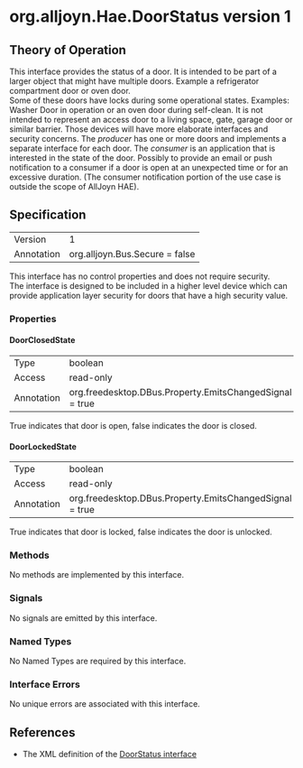 # org.alljoyn.Hae.DoorStatus version 1

## Theory of Operation


This interface provides the status of a door.  It is intended to be part of a 
larger object that might have multiple doors.  Example a refrigerator 
compartment door or oven door.  
Some of these doors have locks during some
operational states.  Examples:  Washer Door in operation or an oven door
during self-clean.
It is not intended to represent an access door to a living space, gate, garage
door or similar barrier.  Those devices will have more elaborate interfaces and
security concerns.
The _producer_ has one or more doors and implements a separate interface for 
each door.  The _consumer_ is an application that is interested in the state of 
the door.  Possibly to provide an email or push notification to a consumer if a 
door is open at an unexpected time or for an excessive duration.  (The consumer 
notification portion of the use case is outside the scope of AllJoyn HAE).

## Specification

|                       |                                                                       |
|-----------------------|-----------------------------------------------------------------------|
| Version               | 1                                                                     |
| Annotation            | org.alljoyn.Bus.Secure = false                                        |

This interface has no control properties and does not require security.  
The interface is designed to be included in a higher level device which can
provide application layer security for doors that have a high security value.



### Properties

#### DoorClosedState

|                       |                                                                       |
|-----------------------|-----------------------------------------------------------------------|
| Type                  | boolean                                                               |
| Access                | read-only                                                             |
| Annotation            | org.freedesktop.DBus.Property.EmitsChangedSignal = true               |

True indicates that door is open, false indicates the door is closed.  

#### DoorLockedState

|                       |                                                                       |
|-----------------------|-----------------------------------------------------------------------|
| Type                  | boolean                                                               |
| Access                | read-only                                                             |
| Annotation            | org.freedesktop.DBus.Property.EmitsChangedSignal = true               |

True indicates that door is locked, false indicates the door is unlocked.  

### Methods

No methods are implemented by this interface.

### Signals

No signals are emitted by this interface.

### Named Types

No Named Types are required by this interface.

### Interface Errors

No unique errors are associated with this interface.

## References

* The XML definition of the [DoorStatus interface](DoorStatus-v1.xml)



